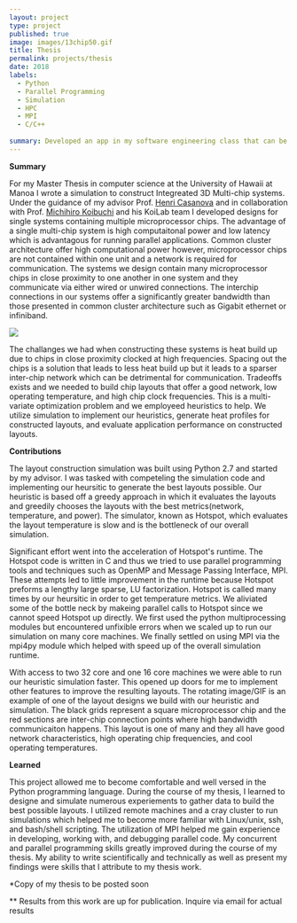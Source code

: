 ```yaml
---
layout: project
type: project
published: true
image: images/13chip50.gif
title: Thesis
permalink: projects/thesis
date: 2018
labels:
  - Python
  - Parallel Programming
  - Simulation
  - HPC
  - MPI
  - C/C++
  
summary: Developed an app in my software engineering class that can be used to organize study sessions and meet up times. 
---
```




__Summary__

For my Master Thesis in computer science at the University of Hawaii at Manoa I wrote a simulation to construct Integreated 3D Multi-chip systems.  Under the guidance of my advisor Prof. [Henri Casanova](https://henricasanova.github.io/) and in collaboration with Prof. [Michihiro Koibuchi](https://www.nii.ac.jp/en/faculty/architecture/koibuchi_michihiro/) and his KoiLab team I developed designs for single systems containing multiple microprocessor chips.  The advantage of a single multi-chip system is high computaitonal power and low latency which is advantagous for running parallel applications.  Common cluster architecture offer high computational power however, microprocessor chips are not contained within one unit and a network is required for communication.  The systems we design contain many microprocessor chips in close proximity to one another in one system and they communicate via either wired or unwired connections.  The interchip connections in our systems offer a significantly greater bandwidth than those presented in common cluster architecture such as Gigabit ethernet or infiniband.

<div class="ui images">
  <img class="ui image medium right floated round image" src="../images/13chip50.gif">
</div>

The challanges we had when constructing these systems is heat build up due to chips in close proximity clocked at high frequencies.  Spacing out the chips is a solution that leads to less heat build up but it leads to a sparser inter-chip network which can be detrimental for communication.  Tradeoffs exists and we needed to build chip layouts that offer a good network, low operating temperature, and high chip clock frequencies.  This is a multi-variate optimization problem and we employeed heuristics to help.  We utilize simulation to implement our heuristics, generate heat profiles for constructed layouts, and evaluate application performance on constructed layouts.

**Contributions**

The layout construction simulation was built using Python 2.7 and started by my advisor.  I was tasked with competeling the simulation code and implementing our heursitic to generate the best layouts possible.  Our heuristic is based off a greedy approach in which it evaluates the layouts and greedily chooses the layouts with the best metrics(network, temperature, and power).  The simulator, known as Hotspot,  which evaluates the layout temperature is slow and is the bottleneck of our overall simulation.  

Significant effort went into the acceleration of Hotspot's runtime.  The Hotspot code is written in C and thus we tried to use parallel programming tools and techniques such as OpenMP and Message Passing Interface, MPI.  These attempts led to little improvement in the runtime because Hotspot preforms a lengthy large sparse, LU factorization.  Hotspot is called many times by our heursitic in order to get temperature metrics.  We aliviated some of the bottle neck by makeing parallel calls to Hotspot since we cannot speed Hotspot up directly.  We first used the python multiprocessing modules but encountered unfixible errors when we scaled up to run our simulation on many core machines.  We finally settled on using MPI via the mpi4py module which helped with speed up of the overall simulation runtime.

With access to two 32 core and one 16 core machines we were able to run our heuristic simulation faster.  This opened up doors for me to implement other features to improve the resulting layouts.  The rotating image/GIF is an example of one of the layout designs we build with our heuristic and simulation.  The black grids represent a square microprocessor chip and the red sections are inter-chip connection points where high bandwidth communicaiton happens.  This layout is one of many and they all have good network characteristics, high operating chip frequencies, and cool operating temperatures.   

__Learned__

This project allowed me to become comfortable and well versed in the Python programming language.  During the course of my thesis, I learned to designe and simulate numerous experiements to gather data to build the best possible layouts.  I utilized remote machines and a cray cluster to run simulations which helped me to become more familiar with Linux/unix, ssh, and bash/shell scripting.  The utilization of MPI helped me gain experience in developing, working with, and debugging parallel code.  My concurrent and parallel programming skills greatly improved during the course of my thesis.  My ability to write scientifically and technically as well as present my findings were skills that I attribute to my thesis work.  

*Copy of my thesis to be posted soon

** Results from this work are up for publication.  Inquire via email for actual results
